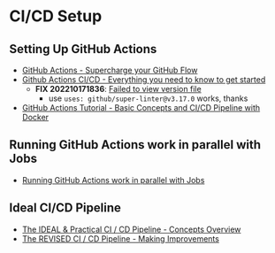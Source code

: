 # CI/CD Setup
## Setting Up GitHub Actions
- [GitHub Actions - Supercharge your GitHub Flow](https://www.youtube.com/watch?v=cP0I9w2coGU)
- [Github Actions CI/CD - Everything you need to know to get started](https://www.youtube.com/watch?v=mFFXuXjVgkU)
  - __FIX 202210171836__: [Failed to view version file](https://github.com/github/super-linter/issues/2255)
    - use `uses: github/super-linter@v3.17.0` works, thanks
- [GitHub Actions Tutorial - Basic Concepts and CI/CD Pipeline with Docker](https://www.youtube.com/watch?v=R8_veQiYBjI)

## Running GitHub Actions work in parallel with Jobs
- [Running GitHub Actions work in parallel with Jobs](https://lannonbr.com/blog/github-actions-jobs/)

## Ideal CI/CD Pipeline
- [The IDEAL & Practical CI / CD Pipeline - Concepts Overview](https://www.youtube.com/watch?v=OPwU3UWCxhw)
- [The REVISED CI / CD Pipeline - Making Improvements](https://www.youtube.com/watch?v=OcaUQrRo7-Q)
